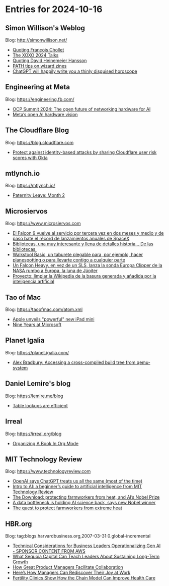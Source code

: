 # Entries for 2024-10-16
## Simon Willison's Weblog 
Blog: http://simonwillison.net/ 

- [Quoting François Chollet](https://simonwillison.net/2024/Oct/16/francois-chollet/#atom-everything)
- [The XOXO 2024 Talks](https://simonwillison.net/2024/Oct/15/the-xoxo-2024-talks/#atom-everything)
- [Quoting David Heinemeier Hansson](https://simonwillison.net/2024/Oct/15/david-heinemeier-hansson/#atom-everything)
- [PATH tips on wizard zines](https://simonwillison.net/2024/Oct/15/path-tips-on-wizard-zines/#atom-everything)
- [ChatGPT will happily write you a thinly disguised horoscope](https://simonwillison.net/2024/Oct/15/chatgpt-horoscopes/#atom-everything)
## Engineering at Meta 
Blog: https://engineering.fb.com/ 

- [OCP Summit 2024: The open future of networking hardware for AI](https://engineering.fb.com/2024/10/15/data-infrastructure/open-future-networking-hardware-ai-ocp-2024-meta/)
- [Meta’s open AI hardware vision](https://engineering.fb.com/2024/10/15/data-infrastructure/metas-open-ai-hardware-vision/)
##  The Cloudflare Blog  
Blog: https://blog.cloudflare.com 

- [Protect against identity-based attacks by sharing Cloudflare user risk scores with Okta](https://blog.cloudflare.com/protect-against-identity-based-attacks-by-sharing-cloudflare-user-risk-with-okta)
## mtlynch.io 
Blog: https://mtlynch.io/ 

- [Paternity Leave: Month 2](https://mtlynch.io/retrospectives/2024/10/)
## Microsiervos 
Blog: https://www.microsiervos.com 

- [El Falcon 9 vuelve al servicio por tercera vez en dos meses y medio y de paso bate el récord de lanzamientos anuales de SpaceX](https://www.microsiervos.com/archivo/espacio/falco-9-vuelve-servicio-tercera-vez-ano.html)
- [Bibliotecas, una muy interesante y llena de detalles historia… De las bibliotecas.](https://www.microsiervos.com/archivo/libros/bibliotecas-historia-fragil.html)
- [Walkstool Basic, un taburete plegable para, por ejemplo, hacer planespotting o para llevarte contigo a cualquier parte](https://www.microsiervos.com/archivo/gadgets/walkstool-basic-taburete-plegable.html)
- [Un Falcon Heavy, en vez de un SLS, lanza la sonda Europa Clipper de la NASA rumbo a Europa, la luna de Júpiter](https://www.microsiervos.com/archivo/espacio/falcon-heavy-lanza-europa-clipper-nasa-jupiter.html)
- [Proyecto: limpiar la Wikipedia de la basura generada y añadida por la inteligencia artificial](https://www.microsiervos.com/archivo/internet/proyecto-limpiar-wikipedia-basura-inteligencia-artificial.html)
## Tao of Mac 
Blog: https://taoofmac.com/atom.xml 

- [Apple unveils "powerful" new iPad mini](https://taoofmac.com/space/links/2024/10/15/1655)
- [Nine Years at Microsoft](https://taoofmac.com/space/blog/2024/10/15/0000)
## Planet Igalia 
Blog: https://planet.igalia.com/ 

- [Alex Bradbury: Accessing a cross-compiled build tree from qemu-system](https://muxup.com/2024q4/accessing-a-cross-compiled-build-tree-from-qemu-system)
## Daniel Lemire's blog 
Blog: https://lemire.me/blog 

- [Table lookups are efficient](https://lemire.me/blog/2024/10/14/table-lookups-are-efficient/)
## Irreal 
Blog: https://irreal.org/blog 

- [Organizing A Book In Org Mode](https://irreal.org/blog/?p=12516)
## MIT Technology Review 
Blog: https://www.technologyreview.com 

- [OpenAI says ChatGPT treats us all the same (most of the time)](https://www.technologyreview.com/2024/10/15/1105558/openai-says-chatgpt-treats-us-all-the-same-most-of-the-time/)
- [Intro to AI: a beginner’s guide to artificial intelligence from MIT Technology Review](https://www.technologyreview.com/2024/10/15/1105441/intro-ai-beginners-guide-artificial-intelligence-course/)
- [The Download: protecting farmworkers from heat, and AI’s Nobel Prize](https://www.technologyreview.com/2024/10/15/1105535/the-download-protecting-farmworkers-from-heat-and-ais-nobel-prize/)
- [A data bottleneck is holding AI science back, says new Nobel winner](https://www.technologyreview.com/2024/10/15/1105533/a-data-bottleneck-is-holding-ai-science-back-says-new-nobel-winner/)
- [The quest to protect farmworkers from extreme heat](https://www.technologyreview.com/2024/10/15/1105113/extreme-heat-farmworkers-agriculture-sensor/)
## HBR.org 
Blog: tag:blogs.harvardbusiness.org,2007-03-31:0.global-incremental 

- [Technical Considerations for Business Leaders Operationalizing Gen AI - SPONSOR CONTENT FROM AWS](https://hbr.org/sponsored/2024/10/technical-considerations-for-business-leaders-operationalizing-gen-ai)
- [What Sequoia Capital Can Teach Leaders About Sustaining Long-Term Growth](https://hbr.org/podcast/2024/10/what-sequoia-capital-can-teach-leaders-about-sustaining-long-term-growth)
- [How Great Product Managers Facilitate Collaboration](https://hbr.org/2024/10/how-great-product-managers-facilitate-collaboration)
- [Here’s How Managers Can Rediscover Their Joy at Work](https://hbr.org/podcast/2024/10/heres-how-managers-can-rediscover-their-joy-at-work)
- [Fertility Clinics Show How the Chain Model Can Improve Health Care](https://hbr.org/2024/10/fertility-clinics-show-how-the-chain-model-can-improve-health-care)